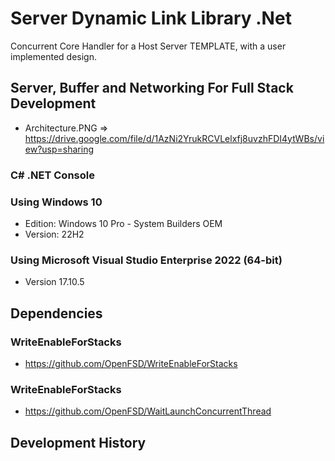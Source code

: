 # Server Dynamic Link Library .Net
Concurrent Core Handler for a Host Server TEMPLATE, with a user implemented design.

## Server, Buffer and Networking For Full Stack Development
- Architecture.PNG => https://drive.google.com/file/d/1AzNi2YrukRCVLelxfj8uvzhFDI4ytWBs/view?usp=sharing

### C# .NET Console


### Using Windows 10
- Edition: Windows 10 Pro - System Builders OEM
- Version: 22H2

### Using Microsoft Visual Studio Enterprise 2022 (64-bit) 
- Version 17.10.5

## Dependencies
### WriteEnableForStacks
- https://github.com/OpenFSD/WriteEnableForStacks

### WriteEnableForStacks
- https://github.com/OpenFSD/WaitLaunchConcurrentThread

## Development History
